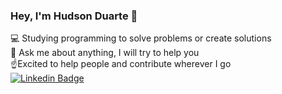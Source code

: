 ### Hey, I'm Hudson Duarte 👋

:computer: Studying programming to solve problems or create solutions
</br> 📒 Ask me about anything, I will try to help you
</br> :point_up:Excited to help people and contribute wherever I go
</br> [![Linkedin Badge](https://img.shields.io/badge/-HudsonDuarte-blue?style=flat-square&logo=Linkedin&logoColor=white&link=https://https://www.linkedin.com/in/hudson-duarte-345107186/)](https://www.linkedin.com/in/hudson-duarte-345107186/)
